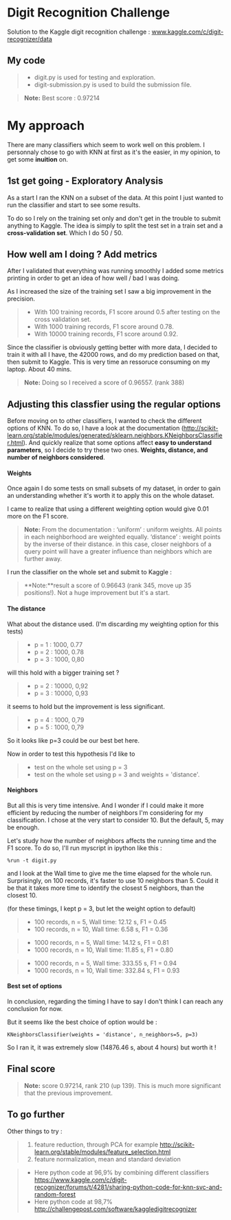 # Digit Recognition Challenge

Solution to the Kaggle digit recognition challenge : www.kaggle.com/c/digit-recognizer/data

My code
-------

> - digit.py is used for testing and exploration.
> - digit-submission.py is used to build the submission file.

> **Note:** Best score : 0.97214


# My approach

There are many classifiers which seem to work well on this problem. I personnaly chose to go with KNN at first as it's the easier, in my opinion, to get some **inuition** on.

1st get going - Exploratory Analysis
------------------------------------

As a start I ran the KNN on a subset of the data. At this point I just wanted to run the classifier and start to see some results. 


To do so I rely on the training set only and don't get in the trouble to submit anything to Kaggle. The idea is simply to split the test set in a train set and a **cross-validation set**. Which I do 50 / 50.

How well am I doing ? Add metrics
----------------------------------

After I validated that everything was running smoothly I added some metrics printing in order to get an idea of how well / bad I was doing.


As I increased the size of the training set I saw a big improvement in the precision.


> - With 100 training records, F1 score around 0.5 after testing on the cross validation set.
> - With 1000 training records, F1 score around 0.78.
> - With 10000 training records, F1 score around 0.92.


Since the classifier is obviously getting better with more data, I decided to train it with all I have, the 42000 rows, and do my prediction based on that, then submit to Kaggle. This is very time an ressoruce consuming on my laptop. About 40 mins. 

> **Note:**
Doing so I received a score of 0.96557. (rank 388)

Adjusting this classfier using the regular options
---------------------------------------------------

Before moving on to other classifiers, I wanted to check the different options of KNN. To do so, I have a look at the documentation (http://scikit-learn.org/stable/modules/generated/sklearn.neighbors.KNeighborsClassifier.html). And quickly realize that some options affect **easy to understand parameters**, so I decide to try these two ones. **Weights, distance, and number of neighbors considered**.

#### Weights

Once again I do some tests on small subsets of my dataset, in order to gain an understanding whether it's worth it to apply this on the whole dataset.

I came to realize that using a different weighting option would give 0.01 more on the F1 score.

> **Note:** From the documentation :
‘uniform’ : uniform weights. All points in each neighborhood are weighted equally.
‘distance’ : weight points by the inverse of their distance. in this case, closer neighbors of a query point will have a greater influence than neighbors which are further away.


I run the classifier on the whole set and submit to Kaggle : 

> **Note:**result a score of 0.96643 (rank 345, move up 35 positions!). Not a huge improvement but it's a start.

#### The distance 

What about the distance used. (I'm discarding my weighting option for this tests)

> - p = 1 : 1000, 0.77
> - p = 2 : 1000, 0.78
> - p = 3 : 1000, 0,80

will this hold with a bigger training set ?

> - p = 2 : 10000, 0,92
> - p = 3 : 10000, 0,93

it seems to hold but the improvement is less significant.

> - p = 4 : 1000, 0,79
> - p = 5 : 1000, 0,79

So it looks like p=3 could be our best bet here.

Now in order to test this hypothesis I'd like to 

> - test on the whole set using p = 3
> - test on the whole set using p = 3 and weights = 'distance'.

#### Neighbors

But all this is very time intensive. And I wonder if I could make it more efficient by reducing the number of neighbors I'm considering for my classification. I chose at the very start to consider 10. But the default, 5, may be enough.

Let's study how the number of neighbors affects the running time and the F1 score. To do so, I'll run myscript in ipython like this :
```
%run -t digit.py
```
and I look at the Wall time to give me the time elapsed for the whole run. Surprisingly, on 100 records, it's faster to use 10 neighbors than 5. Could it be that it takes more time to identify the closest 5 neighbors, than the closest 10.

(for these timings, I kept p = 3, but let the weight option to default)

> - 100 records, n = 5, Wall time:      12.12 s, F1 = 0.45
> - 100 records, n = 10, Wall time:       6.58 s, F1 = 0.36

> - 1000 records, n = 5, Wall time:      14.12 s, F1 = 0.81
> - 1000 records, n = 10, Wall time:       11.85 s, F1 = 0.80

> - 1000 records, n = 5, Wall time:      333.55 s, F1 = 0.94
> - 1000 records, n = 10, Wall time:       332.84 s, F1 = 0.93

#### Best set of options

In conclusion, regarding the timing I have to say I don't think I can reach any conclusion for now.

But it seems like the best choice of option would be :
```
KNeighborsClassifier(weights = 'distance', n_neighbors=5, p=3)
```

So I ran it, it was extremely slow (14876.46 s, about 4 hours) but worth it !

Final score
-----------

> **Note:**
score 0.97214, rank 210 (up 139). This is much more significant that the previous improvement.

To go further
------------

Other things to try : 

> 1. feature reduction, through PCA for example http://scikit-learn.org/stable/modules/feature_selection.html
> 2. feature normalization, mean and standard deviation

> - Here python code at 96,9% by combining different classifiers https://www.kaggle.com/c/digit-recognizer/forums/t/4281/sharing-python-code-for-knn-svc-and-random-forest
> - Here python code at 98,7% http://challengepost.com/software/kaggledigitrecognizer
